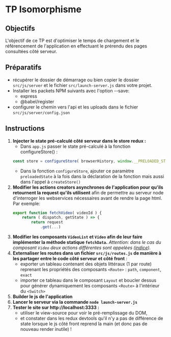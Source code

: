 # TP Isomorphisme

## Objectifs

L'objectif de ce TP est d'optimiser le temps de chargement et le référencement de l'application en effectuant le prérendu des pages consultées côté serveur.

## Préparatifs

- récupérer le dossier de démarrage ou bien copier le dossier `src/js/server` et le fichier `src/launch-server.js` dans votre projet.
- Installer les packets NPM suivants avec l'option --save:
    + express
    + @babel/register
- configurer le chemin vers l'api et les uploads dans le fichier `src/js/server/config.json`

## Instructions
1. **Injecter le state pré-calculé côté serveur dans le store redux :**
	+ Dans `app.js` passer le state pré-calculé à la fonction configureStore() :
	```js
	const store = configureStore( browserHistory, window.__PRELOADED_STATE__ || {} );
	```
	+ Dans la fonction `configureStore`, ajouter ce paramètre `preloadedState` à la fois dans la déclaration de la fonction mais aussi dans l'appel à `createStore()`
2. **Modifier les actions creators asynchrones de l'application pour qu'ils retournent la request qu'ils utilisent** afin de permettre au serveur node d'interroger les webservices nécessaires avant de rendre la page html. Par exemple:
	```javascript
	export function fetchVideo( videoId ) {
		return ( dispatch, getState ) => {
			return request
				.get(...)
	```
3. **Modifier les composants `VideoList` et `Video` afin de leur faire implémenter la méthode statique `fetchData`.** *Attention: dans le cas du composant `Video` deux actions différentes sont appelées ([indice](https://developer.mozilla.org/fr/docs/Web/JavaScript/Reference/Objets_globaux/Promise/all)).*
4. **Externaliser les routes dans un fichier `src/js/routes.js` de manière à les partager entre le code côté serveur et côté front** :
	+ exporter un tableau contenant des objets littéraux (1 par route) reprenant les propriétés des composants `<Route>` : `path`, `component`, `exact`
	+ importer ce tableau dans le composant `Layout` et boucler dessus pour générer dynamiquement les composants `<Route>` à l'intérieur du `<Switch>`
5. **Builder le js de l'application**
6. **Lancer le serveur via la commande `node launch-server.js`**
7. **Tester le site sur http://localhost:3333 :**
	+ utiliser le view-source pour voir le pré-remplissage du DOM,
	+ et constater dans les redux devtools qu'il n'y a pas de différence de state lorsque le js côté front reprend la main (et donc pas de nouveau render inutile) !